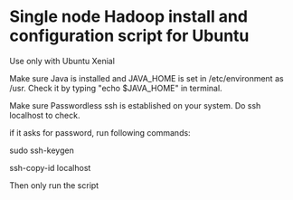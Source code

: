 # Single node Hadoop install and configuration script for Ubuntu 
 Use only with Ubuntu Xenial

 Make sure Java is installed and JAVA_HOME is set in /etc/environment as /usr. Check it by typing "echo $JAVA_HOME" in terminal.

 Make sure Passwordless ssh is established on your system. Do ssh localhost to check.
 
 if it asks for password, run following commands: 
 
 sudo ssh-keygen
 
 ssh-copy-id localhost

 Then only run the script
